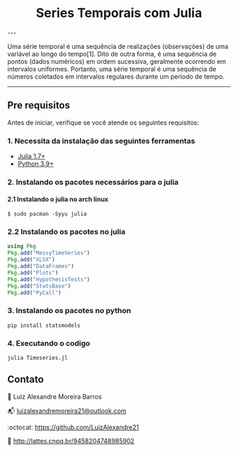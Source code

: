<h1 align=center> Series Temporais com Julia</h1>
---

Uma série temporal é uma sequência de realizações (observações) de uma variável ao longo do tempo[1]. Dito de outra forma, é uma sequência de pontos (dados numéricos) em ordem sucessiva, geralmente ocorrendo em intervalos uniformes. Portanto, uma série temporal é uma sequência de números coletados em intervalos regulares durante um período de tempo.

---

## Pre requisitos 

Antes de iniciar, verifique se você atende os seguintes requisitos:

### 1. Necessita da instalação das seguintes ferramentas 
- [Julia 1.7+](https://julialang.org)
- [Python 3.9+](https://www.python.org/downloads/) 

### 2. Instalando os pacotes necessários para o julia
#### 2.1 Instalando o julia no arch linux

```shell
$ sudo pacman -Syyu julia 
```

### 2.2 Instalando os pacotes no julia 
```julia
using Pkg
Pkg.add("MessyTimeSeries")           
Pkg.add("XLSX")                      
Pkg.add("DataFrames")
Pkg.add("Plots")
Pkg.add("HypothesisTests")
Pkg.add("StatsBase")
Pkg.add("PyCall")
```

### 3. Instalando os pacotes no python 
```shell 
pip install statsmodels
```

### 4. Executando o codigo 
```shell
julia Timeseries.jl
```

## Contato 

:bust_in_silhouette: Luiz Alexandre Moreira Barros 

:mailbox_with_mail:	 luizalexandremoreira21@outlook.com

:octocat: https://github.com/LuizAlexandre21

:notebook_with_decorative_cover: http://lattes.cnpq.br/9458204748985902
